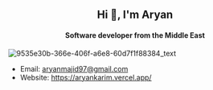 <h2 align="center">Hi 👋, I'm Aryan </h2>
<h4 align="center">Software developer from the Middle East</h4>

![9535e30b-366e-406f-a6e8-60d7f1f88384_text](https://user-images.githubusercontent.com/58115075/154586168-8e3cda89-baa8-4ab4-b9ad-08ea4a751ee6.gif)

- Email: aryanmajid97@gmail.com
- Website: https://aryankarim.vercel.app/
